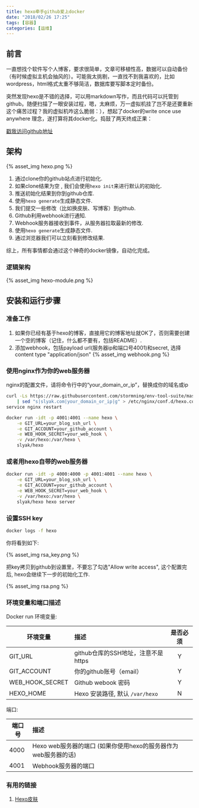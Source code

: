 ```yaml
---
title: hexo牵手github爱上docker
date: "2018/02/26 17:25"
tags: [容器]
categories: [运维]
---
```


## 前言
一直想找个软件写个人博客，要求很简单，文章可移植性高，数据可以自动备份（有时候虚拟主机会抽风的）。可能我太挑剔，一直找不到我喜欢的，比如wordpress，html格式太重不够简洁，数据库要写脚本定时备份。

突然发现hexo是不错的选择，可以用markdown写作，而且代码可以托管到github。随便扫描了一眼安装过程，嗯，太麻烦，万一虚拟机挂了岂不是还要重新这个痛苦过程？我的虚拟机咋这么脆弱：），想起了docker的write once use anywhere 理念，遂打算将其docker化。捣鼓了两天终成正果：

[戳我访问github地址](https://github.com/stormning/env-tool-suite/tree/master/software/hexo)

## 架构

{% asset_img hexo.png %}

1. 通过clone你的github站点进行初始化.
2. 如果clone结果为空 , 我们会使用`hexo init`来进行默认的初始化.
3. 推送初始化结果到你到github仓库.
4. 使用`hexo generate`生成静态文件.
5. 我们提交一些修改（比如换皮肤、写博客）到github.
6. Github利用webhook进行通知.
7. Webhook服务器接收到事件，从服务器拉取最新的修改.
8. 使用`hexo generate`生成静态文件.
9. 通过浏览器我们可以立刻看到修改结果.

综上，所有事情都会通过这个神奇的docker镜像，自动化完成。

### 逻辑架构

{% asset_img hexo-module.png %}

## 安装和运行步骤
### 准备工作
1. 如果你已经有基于hexo的博客，直接用它的博客地址就OK了，否则需要创建一个空的博客（记住，什么都不要有，包括README）.
2. 添加webhook，包括payload url(服务器ip和端口号4001)和secret, 选择content type "application/json" 
{% asset_img webhook.png %}

### 使用nginx作为你的web服务器
nginx的配置文件，请将命令行中的“your\_domain\_or\_ip”，替换成你的域名或ip
``` bash
curl -Ls https://raw.githubusercontent.com/stormning/env-tool-suite/master/software/hexo/hexo.conf \
    | sed "s|slyak.com|your_domain_or_ip|g" > /etc/nginx/conf.d/hexo.conf
service nginx restart
```
``` bash
docker run -idt -p 4001:4001 --name hexo \
    -e GIT_URL=your_blog_ssh_url \
    -e GIT_ACCOUNT=your_github_account \
    -e WEB_HOOK_SECRET=your_web_hook \
    -v /var/hexo:/var/hexo \
    slyak/hexo
```

### 或者用hexo自带的web服务器
``` bash
docker run -idt -p 4000:4000 -p 4001:4001 --name hexo \
    -e GIT_URL=your_blog_ssh_url \
    -e GIT_ACCOUNT=your_github_account \
    -e WEB_HOOK_SECRET=your_web_hook \
    -v /var/hexo:/var/hexo \
    slyak/hexo hexo server
```

### 设置SSH key
``` bash
docker logs -f hexo
```

你将看到如下:

{% asset_img rsa_key.png %}

把key拷贝到github到设置里，不要忘了勾选"Allow write access", 这个配置完后, hexo会继续下一步的初始化工作.

{% asset_img rsa.png %}

### 环境变量和端口描述

Docker run 环境变量:

| 环境变量 | 描述 |  是否必须  |
| --------    | :-----   | :----: |
| GIT_URL     | github仓库的SSH地址，注意不是https |   Y    |
| GIT_ACCOUNT | 你的github账号（email） |   Y    |
| WEB_HOOK_SECRET | Github webook 密码 |   Y    |
| HEXO_HOME | Hexo 安装路径, 默认 `/var/hexo` |   N    |

端口:

| 端口号 | 描述 |
| --------    | :----- |
| 4000     | Hexo web服务器的端口 (如果你使用hexo的服务器作为web服务器的话) |
| 4001 | Webhook服务器的端口 |


### 有用的链接
1. [Hexo皮肤](https://hexo.io/themes/)